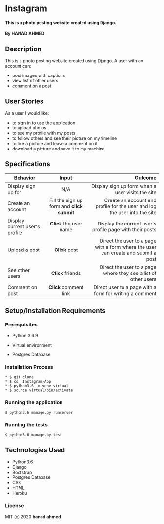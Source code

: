 # Instagram

#### This is a photo posting website created using Django.
 
 
#### By **HANAD AHMED**

## Description
This is a photo posting website created using Django. A user with an account can:
* post images with captions
* view list of other users
* comment on a post

## User Stories
As a user I would like:
* to sign in to use the application
* to upload photos
* to see my profile with my posts
* to follow others and see their picture on my timeline
* to like a picture and leave a comment on it
* download a picture and save it to my machine

## Specifications
| Behavior        | Input           | Outcome  |
| ------------- |:-------------:| -----:|
| Display sign up for | N/A | Display sign up form when a user visits the site |
| Create an account | Fill the sign up form and **click submit** | Create an account and profile for the user and log the user into the site |
| Display current user's profile | **Click** the user name | Display the current user's profile page with their posts |
| Upload a post | **Click**  post | Direct the user to a page with a form where the user can create and submit a post |
| See other users | **Click** friends | Direct the user to a page where they see a list of other users |
| Comment on post | **Click** comment link | Direct user to a page with a form for writing a comment |

## Setup/Installation Requirements

### Prerequisites
* Python 3.6.9
* Virtual environment
 




* Postgres Database
    
   
### Installation Process
```
* $ git clone 
* $ cd  Instagram-App
* $ python3.6 -m venv virtual
* $ source virtual/bin/activate

```

### Running the application
```
$ python3.6 manage.py runserver
```

### Running the tests
```
$ python3.6 manage.py test
```


## Technologies Used
- Python3.6
- Django
- Bootstrap
- Postgres Database
- CSS
- HTML
- Heroku

### License

MIT (c) 2020 **hanad ahmed**